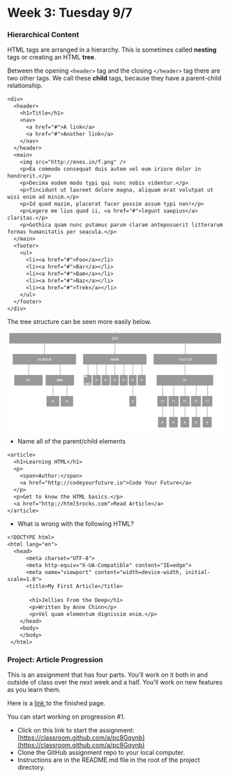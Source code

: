 # Week 3: Tuesday 9/7

### 

### Hierarchical Content

HTML tags are arranged in a hierarchy. This is sometimes called **nesting** tags or creating an HTML **tree**. 

Between the opening `<header>` tag and the closing `</header>` tag there are two other tags. We call these **child** tags, because they have a parent-child relationship.

```markup
<div>
  <header>
    <h1>Title</h1>
    <nav>
      <a href="#">A link</a>
      <a href="#">Another link</a>
    </nav>
  </header>
  <main>
    <img src="http://enes.in/f.png" />
    <p>Ea commodo consequat duis autem vel eum iriure dolor in hendrerit.</p>
    <p>Decima eodem modo typi qui nunc nobis videntur.</p>
    <p>Tincidunt ut laoreet dolore magna, aliquam erat volutpat ut wisi enim ad minim.</p>
    <p>Id quod mazim, placerat facer possim assum typi non!</p>
    <p>Legere me lius quod ii, <a href="#">legunt saepius</a> claritas.</p>
    <p>Gothica quam nunc putamus parum claram anteposuerit litterarum formas humanitatis per seacula.</p>
  </main>
  <footer>
    <ul>
      <li><a href="#">Foo</a></li>
      <li><a href="#">Bar</a></li>
      <li><a href="#">Bam</a></li>
      <li><a href="#">Baz</a></li>
      <li><a href="#">Trek</a></li>
    </ul>
  </footer>
</div>
```

The tree structure can be seen more easily below.

![](../.gitbook/assets/image%20%28287%29.png)

* Name all of the parent/child elements

```markup
<article>
  <h1>Learning HTML</h1>
  <p>
    <span>Author:</span>
    <a href="http://codeyourfuture.io">Code Your Future</a>
  </p>
  <p>Get to know the HTML basics.</p>
  <a href="http://html5rocks.com">Read Article</a>
</article>
```

* What is wrong with the following HTML?

```markup
<!DOCTYPE html>
<html lang="en">
  <head>
      <meta charset="UTF-8">
      <meta http-equiv="X-UA-Compatible" content="IE=edge">
      <meta name="viewport" content="width=device-width, initial-scale=1.0">
      <title>My First Article</title>
       
       <h1>Jellies From the Deep</h1>
       <p>Written by Anne Chinn</p>
       <p>Vel quam elementum dignissim enim.</p>
    </head>
    <body>
    </body>
 </html>
```

### 

### Project: Article Progression

This is an assignment that has four parts. You'll work on it both in and outside of class over the next week and a half. You'll work on new features as you learn them. 

Here is a [link ](https://ecstatic-liskov-5f80b2.netlify.app/)to the finished page.

You can start working on progression \#1.

* Click on this link to start the assignment: [https://classroom.github.com/a/pc8Gqynb](https://classroom.github.com/a/pc8Gqynb)
* Clone the GitHub assignment repo to your local computer.
* Instructions are in the README.md file in the root of the project directory.

